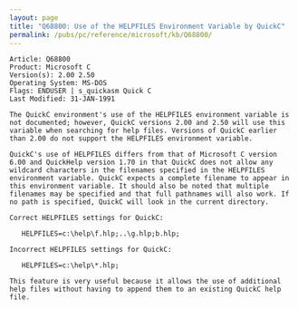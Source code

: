 ```yaml
---
layout: page
title: "Q68800: Use of the HELPFILES Environment Variable by QuickC"
permalink: /pubs/pc/reference/microsoft/kb/Q68800/
---
```


	Article: Q68800
	Product: Microsoft C
	Version(s): 2.00 2.50
	Operating System: MS-DOS
	Flags: ENDUSER | s_quickasm Quick C
	Last Modified: 31-JAN-1991
	
	The QuickC environment's use of the HELPFILES environment variable is
	not documented; however, QuickC versions 2.00 and 2.50 will use this
	variable when searching for help files. Versions of QuickC earlier
	than 2.00 do not support the HELPFILES environment variable.
	
	QuickC's use of HELPFILES differs from that of Microsoft C version
	6.00 and QuickHelp version 1.70 in that QuickC does not allow any
	wildcard characters in the filenames specified in the HELPFILES
	environment variable. QuickC expects a complete filename to appear in
	this environment variable. It should also be noted that multiple
	filenames may be specified and that full pathnames will also work. If
	no path is specified, QuickC will look in the current directory.
	
	Correct HELPFILES settings for QuickC:
	
	   HELPFILES=c:\help\f.hlp;..\g.hlp;b.hlp;
	
	Incorrect HELPFILES settings for QuickC:
	
	   HELPFILES=c:\help\*.hlp;
	
	This feature is very useful because it allows the use of additional
	help files without having to append them to an existing QuickC help
	file.
